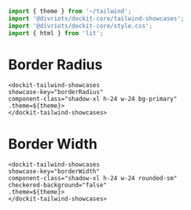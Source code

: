 ```js script
import { theme } from '~/tailwind';
import '@divriots/dockit-core/tailwind-showcases';
import '@divriots/dockit-core/style.css';
import { html } from 'lit';
```

# Border Radius

```html:html
<dockit-tailwind-showcases
showcase-key="borderRadius"
component-class="shadow-xl h-24 w-24 bg-primary"
.theme=${theme}>
</dockit-tailwind-showcases>
```

# Border Width

```html:html
<dockit-tailwind-showcases
showcase-key="borderWidth"
component-class="shadow-xl h-24 w-24 rounded-sm"
checkered-background="false"
.theme=${theme}>
</dockit-tailwind-showcases>
```
